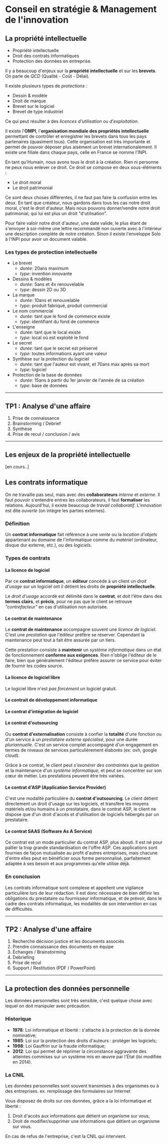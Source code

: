 # Conseil en stratégie & Management de l'innovation

## La propriété intellectuelle

- Propriété  intellectuelle
- Droit des contrats informatiques
- Protection des données en entreprise.

Il y a beaucoup d'enjeux sur la **propriété intellectuelle** et sur les **brevets**.
On parle de *QCD* (Qualité - Coût - Délai).

Il existe plusieurs types de *protections* :
- Dessin & modèle
- Droit de marque
- Brevet sur le logiciel
- Brevet de type industriel

Ce qui peut résulter à des *licences d'utilisation* ou *d'exploitation*.

Il existe l'**OMPI**, l'**organisation mondiale des propriétés intellectuelle** permettant de contrôler et enregistrer les brevets dans tous les pays partenaires (quasiment tous). Cette organisation est très importante et permet de pouvoir déposer plus aisément un brevet internationalement.
Il existe une filiale dans chaque pays, celle en France se nomme l'INPI.

En tant qu'Humain, nous avons tous le droit à la création. Rien ni personne ne peux nous enlever ce droit. Ce droit se compose en deux sous-éléments :
- Le droit moral
- Le droit patrimonial

Ce sont deux choses différentes, il ne faut pas faire la confusion entre les deux. En tant que créateur, nous gardons dans tous les cas notre droit moral, c'est le droit d'auteur. Mais nous pouvons donner/vendre notre droit patrimonial, qui lui est plus un droit "d'utilisation".

Pour faire valoir notre droit d'auteur, une date valide, le plus étant de s'envoyer à soi-même une lettre recommandé non ouverte avec à l'intérieur une description complète de notre création. Sinon il existe l'enveloppe Solo à l'INPI pour avoir un document valable.

### Les types de protection intellectuelle

- Le brevet
  - *durée*: 20ans maximum
  - *type*: invention innovante
- Dessins & modèles
  - *durée*: 5ans et 4x renouvelable
  - *type*: dessin 2D ou 3D
- La marque
  - *durée*: 10ans et renouvelable
  - *type*: produit fabriqué, produit commercial
- Le nom commercial
  - *durée*: tant que le fond de commerce existe
  - *type*: identifiant du fond de commerce
- L'enseigne
  - *durée*: tant que le local existe
  - *type*: local où est exploité le fond
- Le secret
  - *durée*: tant que le secret est préservé
  - *type*: toutes informations ayant une valeur
- Synthèse sur la protection du logiciel
  - *durée*: tant que l'auteur est vivant, et 70ans max après sa mort
  - *type*: logiciel
- Protection de la base de données
  - *durée*: 15ans à partir du 1er janvier de l'année de sa création
  - *type*: base de données

---

## TP1 : Analyse d'une affaire

1. Prise de connaissance
2. Brainstorming / Debrief
3. Synthèse
4. Prise de recul / conclusion / avis

---

## Les enjeux de la propriété intellectuelle

[en cours..]

## Les contrats informatique

On ne travaille pas seul, mais avec des **collaborateurs** *interne* et *externe*. Il faut pouvoir s'entendre entres les collaborateurs, il faut **formaliser** les relations.
Aujourd'hui, il existe beaucoup de *travail collaboratif*. L'innovation est dite *ouverte* (on intègre les parties externes).

### Définition

Un **contrat informatique** fait référence à une *vente* ou la *location d'objets* appartenant au domaine de l'informatique comme du *matériel* (ordinateur, disque dur externe, etc.), ou des *logiciels*.

### Types de contrats

#### La licence de logiciel

Par ce **contrat informatique**, un **éditeur** concède à un client un *droit d'usage* sur un logiciel ont il détient les droits de **propriété intellectuelle**.

Le *droit d'usage* accordé est délimité dans le **contrat**, et doit l'être dans des **termes clairs**, et **précis**, pour ne pas que le client se retrouve *"contrefacteur"* en cas d'utilisation non autorisée.

#### Le contrat de maintenance

Le **contrat de maintenance** accompagne souvent une *licence de logiciel*. C'est une *prestation* que l'éditeur préfère se réserver. Cependant la maintenance peut tout à fait être assurée par un tiers.

Cette prestation consiste à **maintenir** un *système informatique* dans un état de fonctionnement **conforme aux exigences**. Rien n'oblige l'éditeur de le faire, bien que généralement l'éditeur préfère assurer ce service pour éviter de fournir les codes source.

#### La licence de logiciel libre

Le logiciel libre n'est *pas forcément* un logiciel gratuit.

#### Le contrait de développement informatique

#### Le contrat d'intégration de logiciel

####  Le contrat d'outsourcing

Ou **contrat d'externalisation** consiste à confier la **totalité** d'une fonction ou d'un service à un *prestataire externe spécialisé*, pour une durée *pluriannuelle*. C'est un service complet accompagné d'un engagement en termes de niveaux de services particulièrement élaborés (ex: ovh, google cloud).

Grâce à ce contrat, le client peut *s'exonérer des contraintes* que la gestion et la maintenance d'un *système informatique*, et peut se concentrer sur son cœur de métier. Les prestations peuvent être très variées.

#### Le contrat d'ASP (Application Service Provider)

C'est une modalité particulière du **contrat d'outsourcing**. Le client détient directement un droit d'usage sur les logiciels, et transfère les moyens matériels et/ou humains à un prestataire, dans le contrat ASP, le client ne dispose que d'un droit d'accès et d'utilisation de logiciels hébergés par un prestataire.

#### Le contrat SAAS (Software As A Service)

Ce contrat est un mode particulier du contrat ASP, plus abouti. Il est né pour pallier la trop grande standardisation de l'offre ASP. Ces applications sont fournies de façon mutualisée au profit d'autres entreprises, mais chacune d'entre elles peut en bénéficier sous forme personnalisé, parfaitement adaptée à ses besoin et aux programmes qu'elle utilise déjà.

### En conclusion

Les contrats informatique sont complexe et appellent une vigilance particulière lors de leur rédaction. Il est donc nécessaire de bien définir les obligations du prestataire ou fournisseur informatique, et de prévoir, dans le cadre des contrats informatique, les modalités de son intervention en cas de difficultés.

---

## TP2 : Analyse d'une affaire

1. Recherche décision justice et les documents associés
2. Prendre connaissance des documents en équipe
3. Échanges / Brainstorming
4. Debriefing
5. Prise de recul
6. Support / Restitution (PDF / PowerPoint)

---

## La protection des données personnelle

Les données personnelles sont très sensible, c'est quelque chose avec lequel on doit manipuler avec précaution.

### Historique

- **1978**: Loi informatique et liberté : s'attache à la protection de la donnée nominative;
- **1985**: Loi sur la protection des droits d'auteurs : protéger les logiciels;
- **1998**: Loi Gauffrin sur la fraude informatique;
- **2012**: Loi qui permet de réprimer la circonstance aggravante des atteintes commises sur un système mis en œuvre par l'État (loi modifiée en 2014).

### La CNIL

Les données personnelles sont souvent transmises à des organismes ou à des entreprises. ex. remplissage des formulaires sur Internet

Vous disposez de droits sur ces données, grâce a la loi informatique et liberté :
 1. Droit d'accès aux informations que détient un organisme sur vous;
 2. Droit de modifier/supprimer une informations que détient un organisme sur vous.

 En cas de refus de l'entreprise, c'est la CNIL qui intervient.
